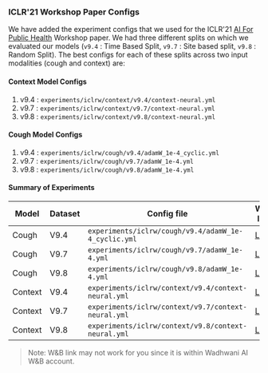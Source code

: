 ### ICLR'21 Workshop Paper Configs

We have added the experiment configs that we used for the ICLR'21 [AI For Public Health](https://aiforpublichealth.github.io/) Workshop paper. We had three different splits on which we evaluated our models (`v9.4` : Time Based Split, `v9.7` : Site based split, `v9.8` : Random Split). The best configs for each of these splits across two input modalities (cough and context) are:

#### Context Model Configs
1. v9.4 : `experiments/iclrw/context/v9.4/context-neural.yml`
2. v9.7 : `experiments/iclrw/context/v9.7/context-neural.yml`
3. v9.8 : `experiments/iclrw/context/v9.8/context-neural.yml`

#### Cough Model Configs
1. v9.4 : `experiments/iclrw/cough/v9.4/adamW_1e-4_cyclic.yml`
2. v9.7 : `experiments/iclrw/cough/v9.7/adamW_1e-4.yml`
3. v9.8 : `experiments/iclrw/cough/v9.8/adamW_1e-4.yml`

#### Summary of Experiments

| Model   | Dataset | Config file                                          | W&B link                                                                | Best val AUC/epoch/threshold | ILA threshold |
|---------|---------|------------------------------------------------------|-------------------------------------------------------------------------|------------------------------|---------------|
| Cough   | V9.4    | `experiments/iclrw/cough/v9.4/adamW_1e-4_cyclic.yml` | [Link](https://app.wandb.ai/wadhwani/cough-against-covid/runs/dl984dhd) | 0.6558/38/0.1565             | 0.2827        |
| Cough   | V9.7    | `experiments/iclrw/cough/v9.7/adamW_1e-4.yml`        | [Link](https://app.wandb.ai/wadhwani/cough-against-covid/runs/1ghxp8yb) | 0.6293/113/0.06858           | 0.1317        |
| Cough   | V9.8    | `experiments/iclrw/cough/v9.8/adamW_1e-4.yml`        | [Lnk](https://app.wandb.ai/wadhwani/cough-against-covid/runs/23e52em4)  | 0.789/47/0.1604              | 0.2170        |
| Context | V9.4    | `experiments/iclrw/context/v9.4/context-neural.yml`  | [Link](https://app.wandb.ai/wadhwani/cough-against-covid/runs/3hxu1xg7) | 0.6849/9/0.2339              |        0.2339 |
| Context | V9.7    | `experiments/iclrw/context/v9.7/context-neural.yml`  | [Link](https://app.wandb.ai/wadhwani/cough-against-covid/runs/3lhdao77) | 0.6054/31/0.2069             |        0.2069 |
| Context | V9.8    | `experiments/iclrw/context/v9.8/context-neural.yml`  | [Link](https://app.wandb.ai/wadhwani/cough-against-covid/runs/f6hlbm06) | 0.6484/44/0.2282             |        0.2282 |

> Note: W&B link may not work for you since it is within Wadhwani AI W&B account.
